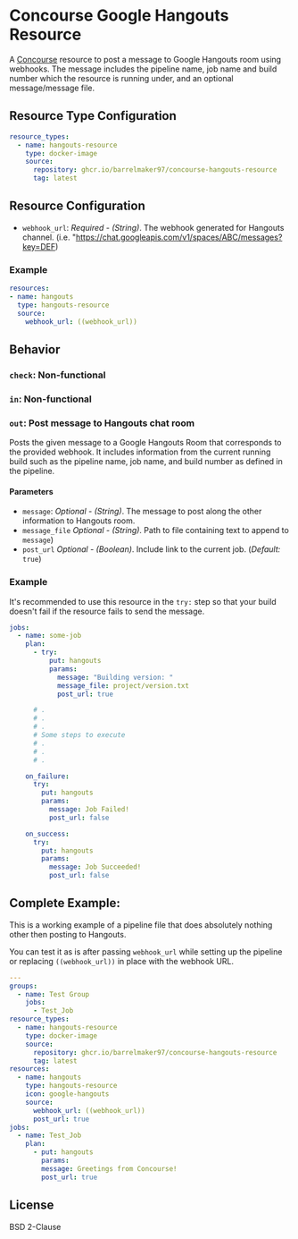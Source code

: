 Concourse Google Hangouts Resource
======================

A [Concourse](http://concourse.ci/) resource to post a message to Google Hangouts room using webhooks. The message includes the pipeline name, job name and build number which the resource is running under, and an optional message/message file.

## Resource Type Configuration

```yaml
resource_types:
  - name: hangouts-resource
    type: docker-image
    source:
      repository: ghcr.io/barrelmaker97/concourse-hangouts-resource
      tag: latest
```

## Resource Configuration

* `webhook_url`: _Required - (String)_. The webhook generated for Hangouts channel. (i.e. "https://chat.googleapis.com/v1/spaces/ABC/messages?key=DEF)

### Example

```yaml
resources:
- name: hangouts
  type: hangouts-resource
  source:
    webhook_url: ((webhook_url))
```

## Behavior

### `check`: Non-functional

### `in`: Non-functional

### `out`: Post message to Hangouts chat room

Posts the given message to a Google Hangouts Room that corresponds to the provided webhook. It includes information from the current running build such as the pipeline name, job name, and build number as defined in the pipeline.

#### Parameters

* `message`: _Optional - (String)_. The message to post along the other information to Hangouts room.
* `message_file` _Optional - (String)_. Path to file containing text to append to `message`)
* `post_url` _Optional - (Boolean)_. Include link to the current job. (*Default:* `true`)

### Example

It's recommended to use this resource in the `try:` step so that your build doesn't fail if the resource fails to send the message.

```yaml
jobs:
  - name: some-job
    plan:
      - try:
          put: hangouts
          params:
            message: "Building version: "
            message_file: project/version.txt
            post_url: true

      # .
      # .
      # .
      # Some steps to execute
      # .
      # .
      # .

    on_failure:
      try:
        put: hangouts
        params:
          message: Job Failed!
          post_url: false

    on_success:
      try:
        put: hangouts
        params:
          message: Job Succeeded!
          post_url: false
```

## Complete Example:
This is a working example of a pipeline file that does absolutely nothing other then posting to Hangouts.

You can test it as is after passing `webhook_url` while setting up the pipeline or replacing `((webhook_url))` in place with the webhook URL.
```yaml
---
groups:
  - name: Test Group
    jobs:
      - Test_Job
resource_types:
  - name: hangouts-resource
    type: docker-image
    source:
      repository: ghcr.io/barrelmaker97/concourse-hangouts-resource
      tag: latest
resources:
  - name: hangouts
    type: hangouts-resource
    icon: google-hangouts
    source:
      webhook_url: ((webhook_url))
      post_url: true
jobs:
  - name: Test_Job
    plan:
      - put: hangouts
        params:
        message: Greetings from Concourse!
        post_url: true
```

## License

BSD 2-Clause
